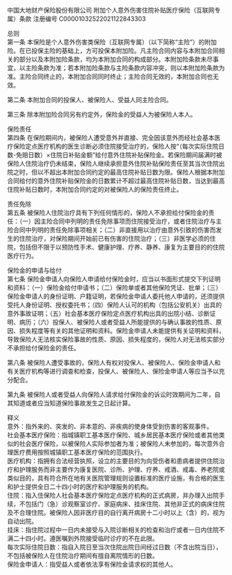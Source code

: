 中国大地财产保险股份有限公司 附加个人意外伤害住院补贴医疗保险（互联网专属）条款 注册编号 C00001032522021122843303

总则  
第一条 本保险是个人意外伤害类保险（互联网专属）（以下简称“主险”）的附加险。在已投保主险的基础上，方可投保本附加险。凡主险合同内容与本附加合同相关的部分以及本附加险条款，均为本附加合同的构成部分。本附加险条款未尽事宜，以主险条款为准；若本附加险条款与主险条款内容冲突，则以本附加险条款为准。主险合同终止的，本附加合同同时终止；主险合同无效的，本附加合同也无效。

第二条 本附加合同的投保人、被保险人、受益人同主险合同。

第三条 除本附加险合同另有约定外，保险金的受益人为被保险人本人。

保险责任  
第四条 在保险期间内，被保险人遭受意外并直接、完全因该意外而经社会基本医疗保险定点医疗机构的医生诊断必须住院接受治疗的，保险人按“（每次实际住院日数-免赔日数）×住院日补贴金额”给付意外住院补贴保险金。若保险期间届满时被保险人住院治疗仍未结束，保险人继续承担意外住院补贴保险责任至其当次住院出院之时，但以不超出本附加合同约定的最高住院补贴日数为限。保险人根据本附加合同给付的意外住院补贴保险金的日数累计不超过最高住院补贴日数，当达到最高住院补贴日数时，本附加合同约定的对被保险人的保险责任终止。

责任免除  
第五条 被保险人住院治疗具有下列任何情形的，保险人不承担给付保险金的责任：（一）因主险合同中列明的责任免除事项而住院接受治疗，或者住院治疗与主险合同中列明的责任免除事项相关；（二）非直接用以治疗由意外引致的伤害而发生的住院治疗，对保险期间开始前已有伤害的住院治疗；（三）非医学必须的住院，包括但不限于以预防性手术、健康护理、疗养、静养、康复为主要目的的住院医疗行为。

保险金的申请与给付  
第七条 保险金申请人向保险人申请给付保险金时，应当以书面形式提交下列证明和资料：（一）保险金给付申请书；（二）保险单或者其他保险凭证、批单；（三）保险金申请人的身份证明、户籍证明，若保险金申请人委托他人申请的，还须提供受托人身份证明、授权委托书；（四）保险人认可的机构（包括公安机关）出具的意外事故证明；（五）社会基本医疗保险定点医疗机构出具的出院小结、诊断证明、病历；（六）投保人、被保险人或者受益人所能提供的与确认事故的性质、原因、损失程度等有关的其他证明和资料。保险金申请人未能提供有关证明和资料，导致保险人无法核实保险事故的性质、原因、损失程度的，保险人对无法核实部分不承担给付保险金的责任。

第八条 被保险人遭受事故的，保险人有权对投保人、被保险人、保险金申请人和有关医疗机构等进行调查和检查，投保人、被保险人、保险金申请人等应当予以充分配合。

第九条 被保险人或者受益人向保险人请求给付保险金的诉讼时效期间为二年，自其知道或者应当知道保险事故发生之日起计算。

释义  
意外：指外来的、突发的、非本意的、非疾病的使身体受到伤害的客观事件。  
社会基本医疗保险：指城镇职工基本医疗保险、城乡居民基本医疗保险或者其他类似的社会医疗保险，以被保险人实际参加者为准；被保险人未参加的，每次意外合理医疗费用按照城镇职工基本医疗保险的范围执行。  
医疗机构：指拥有合法经营执照，设立的主要目的为向受伤者和患病者提供住院治疗和护理服务而非主要作为康复医院、诊所、护理、疗养、戒酒、戒毒、养老院或类似目的，具有符合所在地有关医院管理规则设置标准的医疗设施，有合格的医生和护士提供全日二十四小时的医疗和护理服务的机构。  
住院：指入住保险人社会基本医疗保险定点医疗机构的正式病房，并办理入出院手续，不包括门（急）诊观察室诊疗、家庭病床、挂床住院、其他非正式的病床住院及不合理住院。被保险人因非医疗目的自行离开病房十二小时以上（含）的，视为自动出院。  
挂床：指住院过程中一日内未接受与入院诊断相关的检查和治疗或者一日内住院不满二十四小时。遵医嘱到外院接受临时诊疗的不在此限。  
每次实际住院日数：指自入院日至当次住院出院日间经过日数（不含出院当日），不包括被保险人在住院治疗期间有擅自离院情形的日数。  
保险金申请人：指受益人或者依法享有保险金请求权的其他人。